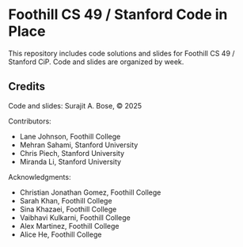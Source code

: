 # Foothill CS 49 / Stanford Code in Place

This repository includes code solutions and slides for Foothill CS 49 / Stanford CiP. Code and slides are organized by week. 

## Credits

Code and slides: Surajit A. Bose, © 2025

Contributors: 
- Lane Johnson, Foothill College
- Mehran Sahami, Stanford University
- Chris Piech, Stanford University
- Miranda Li, Stanford University

Acknowledgments:
- Christian Jonathan Gomez, Foothill College
- Sarah Khan, Foothill College
- Sina Khazaei, Foothill College
- Vaibhavi Kulkarni, Foothill College
- Alex Martinez, Foothill College
- Alice He, Foothill College
